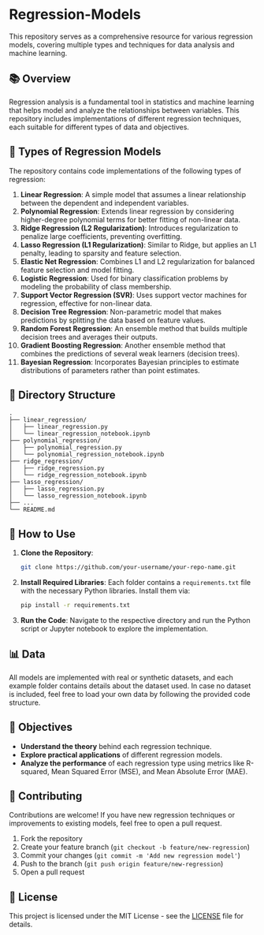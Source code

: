 # Regression-Models

This repository serves as a comprehensive resource for various regression models, covering multiple types and techniques for data analysis and machine learning.

## 📚 Overview

Regression analysis is a fundamental tool in statistics and machine learning that helps model and analyze the relationships between variables. This repository includes implementations of different regression techniques, each suitable for different types of data and objectives.

## 🧠 Types of Regression Models

The repository contains code implementations of the following types of regression:

1. **Linear Regression**: A simple model that assumes a linear relationship between the dependent and independent variables.
2. **Polynomial Regression**: Extends linear regression by considering higher-degree polynomial terms for better fitting of non-linear data.
3. **Ridge Regression (L2 Regularization)**: Introduces regularization to penalize large coefficients, preventing overfitting.
4. **Lasso Regression (L1 Regularization)**: Similar to Ridge, but applies an L1 penalty, leading to sparsity and feature selection.
5. **Elastic Net Regression**: Combines L1 and L2 regularization for balanced feature selection and model fitting.
6. **Logistic Regression**: Used for binary classification problems by modeling the probability of class membership.
7. **Support Vector Regression (SVR)**: Uses support vector machines for regression, effective for non-linear data.
8. **Decision Tree Regression**: Non-parametric model that makes predictions by splitting the data based on feature values.
9. **Random Forest Regression**: An ensemble method that builds multiple decision trees and averages their outputs.
10. **Gradient Boosting Regression**: Another ensemble method that combines the predictions of several weak learners (decision trees).
11. **Bayesian Regression**: Incorporates Bayesian principles to estimate distributions of parameters rather than point estimates.

## 📂 Directory Structure

```
.
├── linear_regression/
│   ├── linear_regression.py
│   └── linear_regression_notebook.ipynb
├── polynomial_regression/
│   ├── polynomial_regression.py
│   └── polynomial_regression_notebook.ipynb
├── ridge_regression/
│   ├── ridge_regression.py
│   └── ridge_regression_notebook.ipynb
├── lasso_regression/
│   ├── lasso_regression.py
│   └── lasso_regression_notebook.ipynb
├── ...
└── README.md
```

## 🚀 How to Use

1. **Clone the Repository**:
   ```bash
   git clone https://github.com/your-username/your-repo-name.git
   ```
2. **Install Required Libraries**:
   Each folder contains a `requirements.txt` file with the necessary Python libraries. Install them via:
   ```bash
   pip install -r requirements.txt
   ```

3. **Run the Code**:
   Navigate to the respective directory and run the Python script or Jupyter notebook to explore the implementation.

## 📊 Data

All models are implemented with real or synthetic datasets, and each example folder contains details about the dataset used. In case no dataset is included, feel free to load your own data by following the provided code structure.

## 🎯 Objectives

- **Understand the theory** behind each regression technique.
- **Explore practical applications** of different regression models.
- **Analyze the performance** of each regression type using metrics like R-squared, Mean Squared Error (MSE), and Mean Absolute Error (MAE).

## 🤝 Contributing

Contributions are welcome! If you have new regression techniques or improvements to existing models, feel free to open a pull request.

1. Fork the repository
2. Create your feature branch (`git checkout -b feature/new-regression`)
3. Commit your changes (`git commit -m 'Add new regression model'`)
4. Push to the branch (`git push origin feature/new-regression`)
5. Open a pull request

## 📄 License

This project is licensed under the MIT License - see the [LICENSE](LICENSE) file for details.
